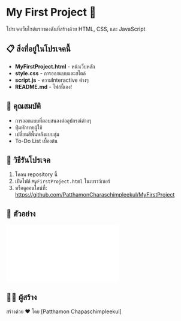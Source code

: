 # My First Project 🚀

โปรเจคเว็บไซต์แรกของฉันที่สร้างด้วย HTML, CSS, และ JavaScript

## 📋 สิ่งที่อยู่ในโปรเจคนี้

- **MyFirstProject.html** - หน้าเว็บหลัก
- **style.css** - การออกแบบและสไตล์
- **script.js** - ความInteractive ต่างๆ
- **README.md** - ไฟล์นี้เอง!

## 🎯 คุณสมบัติ

- การออกแบบที่ตอบสนองต่ออุปกรณ์ต่างๆ
- ปุ่มทักทายผู้ใช้
- เปลี่ยนสีพื้นหลังแบบสุ่ม
- To-Do List เบื้องต้น

## 🚀 วิธีรันโปรเจค

1. โคลน repository นี้
2. เปิดไฟล์ `MyFirstProject.html` ในเบราว์เซอร์
3. หรือดูออนไลน์ที่: https://github.com/PatthamonCharaschimpleekul/MyFirstProject

## 📸 ตัวอย่าง

![ตัวอย่างเว็บไซต์](file:///D:/mai/vscode/MyFirstProject/MyFirstProject.html)

## 👨‍💻 ผู้สร้าง

สร้างด้วย ❤️ โดย [Patthamon Chapaschimpleekul]